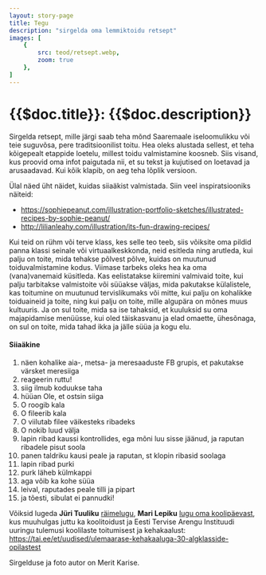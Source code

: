 ```yaml
---
layout: story-page
title: Tegu
description: "sirgelda oma lemmiktoidu retsept"
images: [
    {
        src: teod/retsept.webp,
        zoom: true
    },
]
---
```


# {{$doc.title}}: {{$doc.description}}

Sirgelda retsept, mille järgi saab teha mõnd Saaremaale iseloomulikku või teie suguvõsa, pere traditsioonilist toitu. Hea oleks alustada sellest, et teha kõigepealt etappide loetelu, millest toidu valmistamine koosneb. Siis visand, kus proovid oma infot paigutada nii, et su tekst ja kujutised on loetavad ja arusaadavad. Kui kõik klapib, on aeg teha lõplik versioon.

Ülal näed üht näidet, kuidas siiaäkist valmistada. Siin veel inspiratsiooniks näiteid: 

- https://sophiepeanut.com/illustration-portfolio-sketches/illustrated-recipes-by-sophie-peanut/
- http://lilianleahy.com/illustration/its-fun-drawing-recipes/

Kui teid on rühm või terve klass, kes selle teo teeb, siis võiksite oma pildid panna klassi seinale või virtuaalkeskkonda, neid esitleda ning arutleda, kui palju on toite, mida tehakse põlvest põlve, kuidas on muutunud toiduvalmistamine kodus. Viimase tarbeks oleks hea ka oma (vana)vanemaid küsitleda. Kas eelistatakse kiiremini valmivaid toite, kui palju tarbitakse valmistoite või süüakse väljas, mida pakutakse külalistele, kas toitumine on muutunud tervislikumaks või mitte, kui palju on kohalikke toiduaineid ja toite, ning kui palju on toite, mille algupära on mõnes muus kultuuris. Ja on sul toite, mida sa ise tahaksid, et kuuluksid su oma majapidamise menüüsse, kui oled täiskasvanu ja elad omaette, ühesõnaga, on sul on toite, mida tahad ikka ja jälle süüa ja kogu elu.

#### Siiaäkine

1. näen kohalike aia-, metsa- ja meresaaduste FB grupis, et pakutakse värsket meresiiga
2. reageerin ruttu!
3. siig ilmub koduukse taha
4. hüüan Ole, et ostsin siiga
5. O roogib kala
6. O fileerib kala
7. O viilutab filee väikesteks ribadeks
8. O nokib luud välja
9. lapin ribad kaussi kontrollides, ega mõni luu sisse jäänud, ja raputan ribadele pisut soola
10. panen taldriku kausi peale ja raputan, st klopin ribasid soolaga
11. lapin ribad purki 
12. purk läheb külmkappi
13. aga võib ka kohe süüa
14. leival, raputades peale tilli ja pipart
15. ja tõesti, sibulat ei pannudki!




<details-wrapper summary="Lisaks" icon="icon-park-outline:six-points">

Võiksid lugeda **Jüri Tuuliku** <a href="../_lood/jyri-tuulik-raim">räimelugu</a>, **Mari Lepiku** <a href="../_lood/mari-lepik">lugu oma koolipäevast</a>, kus muuhulgas juttu ka koolitoidust ja Eesti Tervise Arengu Instituudi uuringu tulemusi koolilaste toitumisest ja kehakaalust: https://tai.ee/et/uudised/ulemaarase-kehakaaluga-30-algklasside-opilastest


Sirgelduse ja foto autor on Merit Karise.

</details-wrapper>

